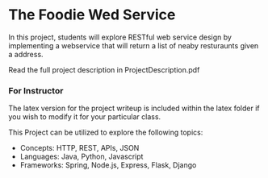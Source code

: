 # The Foodie Wed Service

In this project, students will explore RESTful web service design by implementing a webservice that will return a list of neaby resturaunts given a address. 

Read the full project description in ProjectDescription.pdf


### For Instructor
The latex version for the project writeup is included within the latex folder if you wish to modify it for your particular class. 

This Project can be utilized to  explore the following topics: 
- Concepts: HTTP, REST, APIs, JSON
- Languages: Java, Python, Javascript
- Frameworks: Spring, Node.js, Express, Flask, Django 



